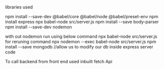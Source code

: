 libraries used

npm install --save-dev @babel/core @babel/node @babel/preset-env
npm install express
npx babel-node src/server.js
npm install --save body-parser
npm install --save-dev nodemon

with out nodemon  run using below command
 npx babel-node src/server.js
for reruning command 
npx nodemon --exec babel-node src/server.js
npm install --save mongodb //allow us to modify our db inside express server code

To call backend from front end used inbuilt fetch Api
